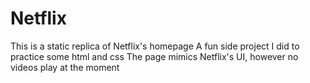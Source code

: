 # Netflix

This is a static replica of Netflix's homepage
A fun side project I did to practice some html and css
The page mimics Netflix's UI, however no videos play at the moment
